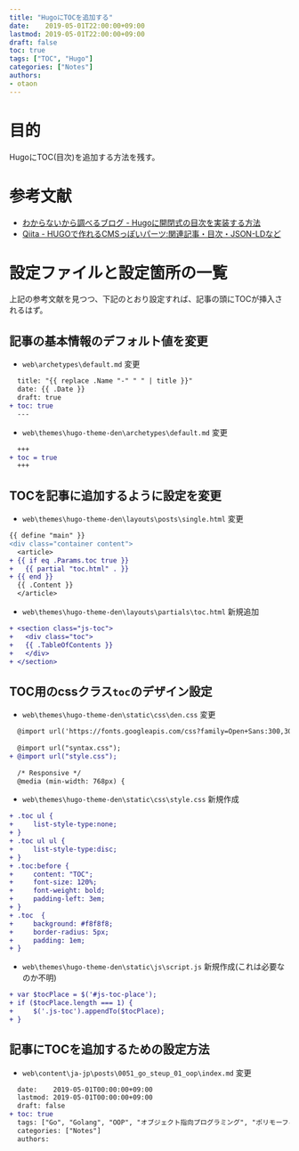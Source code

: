 ```yaml
---
title: "HugoにTOCを追加する"
date:    2019-05-01T22:00:00+09:00
lastmod: 2019-05-01T22:00:00+09:00
draft: false
toc: true
tags: ["TOC", "Hugo"]
categories: ["Notes"]
authors:
- otaon
---
```


# 目的
HugoにTOC(目次)を追加する方法を残す。

# 参考文献
- [わからないから調べるブログ - Hugoに開閉式の目次を実装する方法](https://akisnote.com/2018/11/table-of-contents/)
- [Qiita - HUGOで作れるCMSっぽいパーツ:関連記事・目次・JSON-LDなど](https://qiita.com/y_hokkey/items/f9d8b66b3770a82d4c1c)

# 設定ファイルと設定箇所の一覧
上記の参考文献を見つつ、下記のとおり設定すれば、記事の頭にTOCが挿入されるはず。

## 記事の基本情報のデフォルト値を変更

- `web\archetypes\default.md` 変更

```diff
  title: "{{ replace .Name "-" " " | title }}"
  date: {{ .Date }}
  draft: true
+ toc: true
  ---
```

- `web\themes\hugo-theme-den\archetypes\default.md` 変更

```diff
  +++
+ toc = true
  +++
```

## TOCを記事に追加するように設定を変更

- `web\themes\hugo-theme-den\layouts\posts\single.html` 変更

```diff
{{ define "main" }}
<div class="container content">
  <article>
+ {{ if eq .Params.toc true }}
+   {{ partial "toc.html" . }}
+ {{ end }}
  {{ .Content }}
  </article>
```

- `web\themes\hugo-theme-den\layouts\partials\toc.html` 新規追加

```diff
+ <section class="js-toc">
+   <div class="toc">
+   {{ .TableOfContents }}
+   </div>
+ </section>
```

## TOC用のcssクラス`toc`のデザイン設定

- `web\themes\hugo-theme-den\static\css\den.css` 変更

```diff
  @import url('https://fonts.googleapis.com/css?family=Open+Sans:300,300i,400,400i,600,600i,700');
  
  @import url("syntax.css");
+ @import url("style.css");
  
  /* Responsive */
  @media (min-width: 768px) {
```

- `web\themes\hugo-theme-den\static\css\style.css` 新規作成

```diff
+ .toc ul {
+     list-style-type:none;
+ }
+ .toc ul ul {
+     list-style-type:disc;
+ }
+ .toc:before {
+     content: "TOC";
+     font-size: 120%;
+     font-weight: bold;
+     padding-left: 3em;
+ }
+ .toc  {
+     background: #f8f8f8;
+     border-radius: 5px;
+     padding: 1em;
+ }
```

- `web\themes\hugo-theme-den\static\js\script.js` 新規作成(これは必要なのか不明)

```diff
+ var $tocPlace = $('#js-toc-place');
+ if ($tocPlace.length === 1) {
+     $('.js-toc').appendTo($tocPlace);
+ }
```

## 記事にTOCを追加するための設定方法

- `web\content\ja-jp\posts\0051_go_steup_01_oop\index.md` 変更

```diff
  date:    2019-05-01T00:00:00+09:00
  lastmod: 2019-05-01T00:00:00+09:00
  draft: false
+ toc: true
  tags: ["Go", "Golang", "OOP", "オブジェクト指向プログラミング", "ポリモーフィズム", "多態性"]
  categories: ["Notes"]
  authors:
```